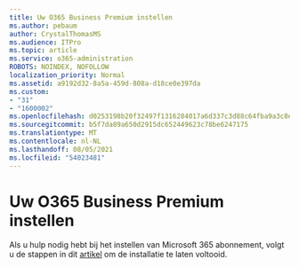 ```yaml
---
title: Uw O365 Business Premium instellen
ms.author: pebaum
author: CrystalThomasMS
ms.audience: ITPro
ms.topic: article
ms.service: o365-administration
ROBOTS: NOINDEX, NOFOLLOW
localization_priority: Normal
ms.assetid: a9192d32-8a5a-459d-808a-d18ce0e397da
ms.custom:
- "31"
- "1600002"
ms.openlocfilehash: d0253198b20f32497f1316284017a6d337c3d88c64fba9a3c8e05c0057b655d7
ms.sourcegitcommit: b5f7da89a650d2915dc652449623c78be6247175
ms.translationtype: MT
ms.contentlocale: nl-NL
ms.lasthandoff: 08/05/2021
ms.locfileid: "54023481"
---
```

# <a name="setting-up-your-o365-business-premium-subscription"></a>Uw O365 Business Premium instellen

Als u hulp nodig hebt bij het instellen van Microsoft 365 abonnement, volgt u de stappen in dit [artikel](https://docs.microsoft.com/microsoft-365/admin/setup/setup?view=o365-worldwide&tabs=BusPremium) om de installatie te laten voltooid.
  